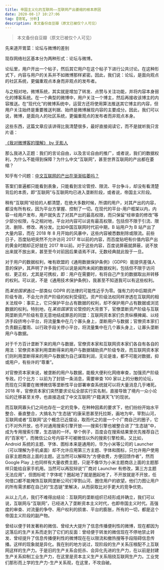 ```yaml
---
title: 帝国主义化的互联网——互联网产出萎缩的根本原因
date: 2020-08-17 10:27:06
tag: [随笔, 分析]
description: 本文备份自豆瓣（原文已被仅个人可见）
---
```


> 本文备份自豆瓣（原文已被仅个人可见）

<!--more-->

先来道开胃菜：论坛与微博的差别

现存网络社区基本分为两种形式：论坛与微博。

论坛里，用户开出一个帖子，然后其它用户在这个帖子下进行公共讨论。在这种形式下，内容与用户的关系并不如微博那样紧密。因此，我们说：论坛，是面向观点的社区系统，更偏重观点本身而非观点的发布者。

与之相对地，微博系统，其实就是增加了转发、点赞与关注功能，并将内容本身弱化的博客系统。在一个典型的微博中，用户关注一个博主，然后再接收该博主的内容推送。在“现代化”的微博系统中，运营方还将使用算法推送其它博主的内容，但用户关注始终是重要推送判据、始终是微博展现内容的主要成分。因此，我们可以说，微博，是面向人的社区系统，更偏重观点的发布者而非观点本身。

这些东西，这篇文章应该讲得比我清楚很多，最好直接阅读它，而不是就听我只言片语：

[《我对微博客的理解》 by 无影人](https://blog.bgme.me/posts/my-understanding-of-microblogging)

那么我进入正题：我们的言论自由，以及言论自由的推广，或者说，我们的数据权利，为什么不能得到保障？为什么中文“互联网”，甚至世界互联网的产出都在萎缩？

知乎有个问题：[中文互联网的产出在渐渐枯萎吗？](https://www.zhihu.com/question/49684783/answer/1094448439)

答案们普遍都只能看到表象，只能看到言论管控、限流、平台争斗，却没有看清楚背后的本质，即“互联网”与互联网均已进入垄断阶段，或者说，帝国主义阶段。

稍有“互联网”经验的人都清楚，在绝大多数时候，所谓的用户，对其产出的内容，都没有所有权，因为平台方掌握、控制了一切。在现代的平台-用户框架以内，内容一经用户发布，用户就失去了对其产出的最高权限，而只保留“经审查的修改”等少部分权限，与之相对地，平台对内容可以说有最高权限，包括但不限于引流、限流、删除、修改、再分发。比如中国互联网时代前中期，B 站用户为 B 站产出了大量内容，而在 2018 年 8 月开始的风暴中，这些内容被悉数削除或限流。前些日子，百度贴吧突然不允许访问 2017 年以前的内容，而百度贴吧有价值内容产出的黄金时期却正好就在 2017 年以前。对于这些内容，百度说屏蔽就屏蔽，说不放出来就不放出来，甚至至今对前因后果语焉不详。无数经典就此毁于一旦。

对于用户的数据权利，唯有欧盟的《通用数据保护条例》（GDPR）能提供差强人意的保护，其声明了许多我们可以说是闻所未闻的数据权利，包括但不限于访问权、更正权，尤其是可携权，即：用户在需要时，有将自己产生的数据取出并转移的权利。可以说，不是《通用技术保护条例》，我甚至不知道我可以有这些权利。

而*某些国家*通过一部类似 GDPR 的法律的可能性近乎为零。强有力的中后期资产阶级专政，不会允许资产阶级的权利受侵犯。资产阶级法权同样渗透在互联网的相关法规中：事实上，它只保护平台占有数据的权利，却不保护用户占有数据或浏览数据的权利。特别地，在*某些国家*言论管控的大背景下，官僚垄断资产阶级与互联网垄断资产阶级有意无意地结成罪恶的同盟：互联网资本家们负责纵横捭阖、以经济手段挤垮小平台，将流量集中在几个寡头身上，垄断用户与数据；官僚资本家们负责翻云覆雨、以行政手段关停小平台，将流量集中在几个寡头身上，让寡头垄断用户与数据。

对于千方百计垄断下来的用户与数据，官僚资本家和互联网资本家们各自有各自的用法：官僚资本家利用垄断得来的用户与数据辅助资产阶级专政，而互联网资本家们则利用垄断得来的用户与数据为自己谋取利润，无论是谁，都不可能对数据，抑或用户，有些许的“尊重”。

对官僚资本家来说，被垄断的用户与数据，能极大便利化网络审查，加强资产阶级专政。打个比方：以前为了封锁一条消息，需要审查 100 家以上的分散的论坛，而现在只需要在微博微信等垄断性平台部署审查系统就可以将大量消息几乎堵死。2018 年，官僚资本家们突然要求论坛全部实行实名制，直接导致了境内一众小论坛的迁移甚至关停，也直接造成了中文互联网“户籍满天飞”的现状。

而互联网寡头们之间也存在一定的竞争，在种种因素的要求下，他们纷纷开始水平整合、垂直整合，大搞名为“生态链”的康采恩甚至托拉斯，画地为牢，宰割山河，互联网或者“互联网”这个概念已近摆设，取而代之的是一个个厂商自己的圈子，它们不对外开放，也不对通用搜索引擎开放——搜索引擎也被整合进了“生态链”中，成为专用搜索引擎，生态链的一环。举个例子，百度会在搜索结果里优先推荐自己的“百家号”，而微信公众号内容不可被微信以外的搜索引擎检索。又比如，Android 系统的主题、字体、图标本来是通用的，华为小米等公司的 Launcher （可以理解为手机桌面）却不允许应用第三方主题、字体和图标，只允许用户使用自家主题商店上面的主题。这当然可以解释为“方便收费，方便回馈作者”，然而 Google Play 上也同样有大量收费主题，只是不像华为小米主题商店上面的主题那样只能给自家手机用。当然可以再狡辩说“厂商对 Launcher 有修改，第三方主题无法应用”，但图标呢？字体呢？圈起地了就是圈起地了，不开放就是不开放，任何借口都不能掩饰互联网垄断公司们宰割山河、圈住用户的欲望。他们力图让用户的所有需求都在自己的“生态链”里解决，从而获取比对手更大的竞争优势。

从以上几点，我们不难得出结论：互联网的垄断组织已经形成并确立，我们可以说，互联网与“互联网”，已经进入了垄断资本主义时代，也即帝国主义时代。高强度的审查、对流量的争夺、用户权利的损害、平台的膨胀，所有的一切，都是这个帝国主义阶段的副产物。

曾经以便于转发著称的微信、曾经大大提升了信息传播便利性的微博，现在都因为这落后的生产关系而走到了它们的反面：曾经便于转发的微信现在不停地禁止转发、曾经提升了信息传播便利性的微博现在在以限流和撤热搜等手段阻碍信息传播。这样的现象就是异化。我在别的地方说过，现阶段的生产关系压根配不上互联网这样的生产力。于是旧的生产关系会扼杀、会异化先进的生产力，在以前是封建生产关系抑制工业生产力，在这里是资本主义生产关系阻挠互联网生产力。工业党们那形而上学的生产力-生产关系观，在这里，不攻自破。
